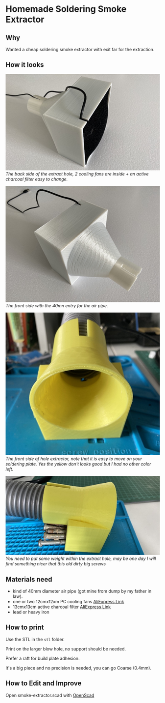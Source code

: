 # Homemade Soldering Smoke Extractor

## Why

Wanted a cheap soldering smoke extractor with exit far for the extraction.

## How it looks

![Blow hole containing 2 cooling fans and active charcoal filter!](/doc/blow_hole_1.jpg "Blow hole containing 2 cooling fans and active charcoal filter")
_The back side of the extract hole, 2 cooling fans are inside + an active charcoal filter easy to change._

![Blow hole other side!](/doc/blow_hole_2.jpg "Blow hole other side")
_The front side with the 40mn entry for the air pipe._

![Extract hole front!](/doc/extract_hole_2.jpg "Extract hole front")
_The front side of hole extractor, note that it is easy to move on your soldering plate. Yes the yellow don't looks good but I had no other color left._

![Extract hole side with dirty heavy iron!](/doc/extract_hole_1.jpg "Extract hole side with dirty heavy iron!")
_You need to put some weight within the extract hole, may be one day I will find something nicer that this old dirty big screws_


## Materials need

- kind of 40mm diameter air pipe (got mine from dump by my father in law).
- one or two 12cmx12xm PC cooling fans  [AliExpress Link](https://fr.aliexpress.com/item/4000561653138.html?gatewayAdapt=glo2fra)
- 13cmx13cm active charcoal filter [AliExpress Link](https://fr.aliexpress.com/item/1005002610823724.html?gatewayAdapt=glo2fra)
- lead or heavy iron 

## How to print

Use the STL in the `stl` folder.

Print on the larger blow hole, no support should be needed.

Prefer a raft for build plate adhesion.

It's a big piece and no precision is needed, you can go Coarse (0.4mm).

## How to Edit and Improve

Open smoke-extractor.scad with [OpenScad](https://openscad.org/)
